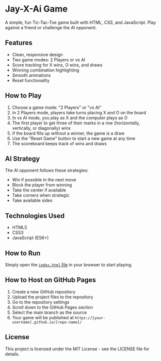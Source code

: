# Jay-X-Ai Game

A simple, fun Tic-Tac-Toe game built with HTML, CSS, and JavaScript. Play against a friend or challenge the AI opponent.

## Features

- Clean, responsive design
- Two game modes: 2 Players or vs AI
- Score tracking for X wins, O wins, and draws
- Winning combination highlighting
- Smooth animations
- Reset functionality

## How to Play

1. Choose a game mode: "2 Players" or "vs AI"
2. In 2 Players mode, players take turns placing X and O on the board
3. In vs AI mode, you play as X and the computer plays as O
4. The first player to get three of their marks in a row (horizontally, vertically, or diagonally) wins
5. If the board fills up without a winner, the game is a draw
6. Use the "Reset Game" button to start a new game at any time
7. The scoreboard keeps track of wins and draws

## AI Strategy

The AI opponent follows these strategies:
- Win if possible in the next move
- Block the player from winning
- Take the center if available
- Take corners when strategic
- Take available sides

## Technologies Used

- HTML5
- CSS3
- JavaScript (ES6+)

## How to Run

Simply open the [`index.html` file](https://njanyanajayteexaba.github.io/) in your browser to start playing.

## How to Host on GitHub Pages

1. Create a new GitHub repository
2. Upload the project files to the repository
3. Go to the repository settings
4. Scroll down to the GitHub Pages section
5. Select the main branch as the source
6. Your game will be published at `https://[your-username].github.io/[repo-name]/`

## License

This project is licensed under the MIT License - see the LICENSE file for details.
